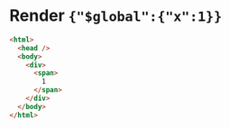 # Render `{"$global":{"x":1}}`

```html
<html>
  <head />
  <body>
    <div>
      <span>
        1
      </span>
    </div>
  </body>
</html>
```
